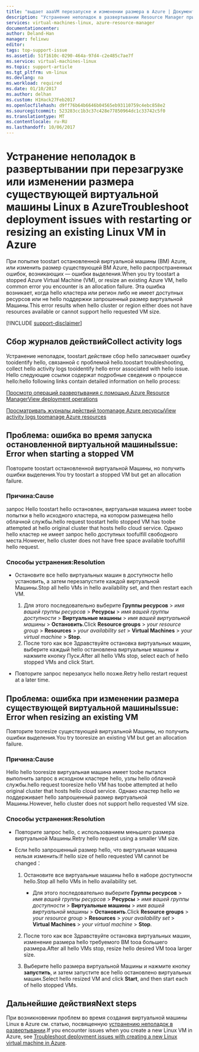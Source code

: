 ```yaml
---
title: "выдает aaaVM перезапуске и изменении размера в Azure | Документы Microsoft"
description: "Устранение неполадок в развертывании Resource Manager при перезагрузке или изменении размера существующей виртуальной машины Linux в Azure"
services: virtual-machines-linux, azure-resource-manager
documentationcenter: 
author: Deland-Han
manager: felixwu
editor: 
tags: top-support-issue
ms.assetid: 51f1610c-0290-464a-97d4-c2e485c7ae7f
ms.service: virtual-machines-linux
ms.topic: support-article
ms.tgt_pltfrm: vm-linux
ms.devlang: na
ms.workload: required
ms.date: 01/10/2017
ms.author: delhan
ms.custom: H1Hack27Feb2017
ms.openlocfilehash: d9ff76b64b6646b04565eb93110759c4ebc858e2
ms.sourcegitcommit: 523283cc1b3c37c428e77850964dc1c33742c5f0
ms.translationtype: MT
ms.contentlocale: ru-RU
ms.lasthandoff: 10/06/2017
---
```

# <a name="troubleshoot-deployment-issues-with-restarting-or-resizing-an-existing-linux-vm-in-azure"></a><span data-ttu-id="32bf9-103">Устранение неполадок в развертывании при перезагрузке или изменении размера существующей виртуальной машины Linux в Azure</span><span class="sxs-lookup"><span data-stu-id="32bf9-103">Troubleshoot deployment issues with restarting or resizing an existing Linux VM in Azure</span></span>
<span data-ttu-id="32bf9-104">При попытке toostart остановленной виртуальной машины (ВМ) Azure, или изменить размер существующей ВМ Azure, hello распространенных ошибок, возникающих — ошибки выделения.</span><span class="sxs-lookup"><span data-stu-id="32bf9-104">When you try toostart a stopped Azure Virtual Machine (VM), or resize an existing Azure VM, hello common error you encounter is an allocation failure.</span></span> <span data-ttu-id="32bf9-105">Эта ошибка возникает, когда hello кластера или регион либо не имеет доступных ресурсов или не hello поддержки запрошенный размер виртуальной Машины.</span><span class="sxs-lookup"><span data-stu-id="32bf9-105">This error results when hello cluster or region either does not have resources available or cannot support hello requested VM size.</span></span>

[!INCLUDE [support-disclaimer](../../../includes/support-disclaimer.md)]

## <a name="collect-activity-logs"></a><span data-ttu-id="32bf9-106">Сбор журналов действий</span><span class="sxs-lookup"><span data-stu-id="32bf9-106">Collect activity logs</span></span>
<span data-ttu-id="32bf9-107">Устранение неполадок, toostart действие сбор hello записывает ошибку tooidentify hello, связанной с проблемой hello.</span><span class="sxs-lookup"><span data-stu-id="32bf9-107">toostart troubleshooting, collect hello activity logs tooidentify hello error associated with hello issue.</span></span> <span data-ttu-id="32bf9-108">Hello следующие ссылки содержат подробные сведения о процессе hello:</span><span class="sxs-lookup"><span data-stu-id="32bf9-108">hello following links contain detailed information on hello process:</span></span>

[<span data-ttu-id="32bf9-109">Просмотр операций развертывания с помощью Azure Resource Manager</span><span class="sxs-lookup"><span data-stu-id="32bf9-109">View deployment operations</span></span>](../../azure-resource-manager/resource-manager-deployment-operations.md)

[<span data-ttu-id="32bf9-110">Просматривать журналы действий toomanage Azure ресурсы</span><span class="sxs-lookup"><span data-stu-id="32bf9-110">View activity logs toomanage Azure resources</span></span>](../../resource-group-audit.md)

## <a name="issue-error-when-starting-a-stopped-vm"></a><span data-ttu-id="32bf9-111">Проблема: ошибка во время запуска остановленной виртуальной машины</span><span class="sxs-lookup"><span data-stu-id="32bf9-111">Issue: Error when starting a stopped VM</span></span>
<span data-ttu-id="32bf9-112">Повторите toostart остановленной виртуальной Машины, но получить ошибки выделения.</span><span class="sxs-lookup"><span data-stu-id="32bf9-112">You try toostart a stopped VM but get an allocation failure.</span></span>

### <a name="cause"></a><span data-ttu-id="32bf9-113">Причина:</span><span class="sxs-lookup"><span data-stu-id="32bf9-113">Cause</span></span>
<span data-ttu-id="32bf9-114">запрос Hello toostart hello остановлен, виртуальная машина имеет toobe попытки в hello исходного кластера, на котором размещена hello облачной службы.</span><span class="sxs-lookup"><span data-stu-id="32bf9-114">hello request toostart hello stopped VM has toobe attempted at hello original cluster that hosts hello cloud service.</span></span> <span data-ttu-id="32bf9-115">Однако hello кластер не имеет запрос hello доступных toofulfill свободного места.</span><span class="sxs-lookup"><span data-stu-id="32bf9-115">However, hello cluster does not have free space available toofulfill hello request.</span></span>

### <a name="resolution"></a><span data-ttu-id="32bf9-116">Способы устранения:</span><span class="sxs-lookup"><span data-stu-id="32bf9-116">Resolution</span></span>
* <span data-ttu-id="32bf9-117">Остановите все hello виртуальных машин в доступности hello установить, а затем перезапустите каждой виртуальной Машины.</span><span class="sxs-lookup"><span data-stu-id="32bf9-117">Stop all hello VMs in hello availability set, and then restart each VM.</span></span>
  
  1. <span data-ttu-id="32bf9-118">Для этого последовательно выберите **Группы ресурсов** > *имя вашей группы ресурсов* > **Ресурсы** > *имя вашей группы доступности* > **Виртуальные машины** > *имя вашей виртуальной машины* > **Остановить**.</span><span class="sxs-lookup"><span data-stu-id="32bf9-118">Click **Resource groups** > *your resource group* > **Resources** > *your availability set* > **Virtual Machines** > *your virtual machine* > **Stop**.</span></span>
  2. <span data-ttu-id="32bf9-119">После того как все Здравствуйте остановка виртуальных машин, выберите каждый hello остановлена виртуальные машины и нажмите кнопку Пуск.</span><span class="sxs-lookup"><span data-stu-id="32bf9-119">After all hello VMs stop, select each of hello stopped VMs and click Start.</span></span>
* <span data-ttu-id="32bf9-120">Повторите запрос перезапуск hello позже.</span><span class="sxs-lookup"><span data-stu-id="32bf9-120">Retry hello restart request at a later time.</span></span>

## <a name="issue-error-when-resizing-an-existing-vm"></a><span data-ttu-id="32bf9-121">Проблема: ошибка при изменении размера существующей виртуальной машины</span><span class="sxs-lookup"><span data-stu-id="32bf9-121">Issue: Error when resizing an existing VM</span></span>
<span data-ttu-id="32bf9-122">Повторите tooresize существующей виртуальной Машины, но получить ошибки выделения.</span><span class="sxs-lookup"><span data-stu-id="32bf9-122">You try tooresize an existing VM but get an allocation failure.</span></span>

### <a name="cause"></a><span data-ttu-id="32bf9-123">Причина:</span><span class="sxs-lookup"><span data-stu-id="32bf9-123">Cause</span></span>
<span data-ttu-id="32bf9-124">Hello hello tooresize виртуальная машина имеет toobe пытался выполнить запрос в исходном кластере hello, узлы hello облачной службы.</span><span class="sxs-lookup"><span data-stu-id="32bf9-124">hello request tooresize hello VM has toobe attempted at hello original cluster that hosts hello cloud service.</span></span> <span data-ttu-id="32bf9-125">Однако кластер hello не поддерживает hello запрошенный размер виртуальной Машины.</span><span class="sxs-lookup"><span data-stu-id="32bf9-125">However, hello cluster does not support hello requested VM size.</span></span>

### <a name="resolution"></a><span data-ttu-id="32bf9-126">Способы устранения:</span><span class="sxs-lookup"><span data-stu-id="32bf9-126">Resolution</span></span>
* <span data-ttu-id="32bf9-127">Повторите запрос hello, с использованием меньшего размера виртуальной Машины.</span><span class="sxs-lookup"><span data-stu-id="32bf9-127">Retry hello request using a smaller VM size.</span></span>
* <span data-ttu-id="32bf9-128">Если hello запрошенный размер hello, что виртуальная машина нельзя изменить:</span><span class="sxs-lookup"><span data-stu-id="32bf9-128">If hello size of hello requested VM cannot be changed：</span></span>
  
  1. <span data-ttu-id="32bf9-129">Остановите все виртуальные машины hello в наборе доступности hello.</span><span class="sxs-lookup"><span data-stu-id="32bf9-129">Stop all hello VMs in hello availability set.</span></span>
     
     * <span data-ttu-id="32bf9-130">Для этого последовательно выберите **Группы ресурсов** > *имя вашей группы ресурсов* > **Ресурсы** > *имя вашей группы доступности* > **Виртуальные машины** > *имя вашей виртуальной машины* > **Остановить**.</span><span class="sxs-lookup"><span data-stu-id="32bf9-130">Click **Resource groups** > *your resource group* > **Resources** > *your availability set* > **Virtual Machines** > *your virtual machine* > **Stop**.</span></span>
  2. <span data-ttu-id="32bf9-131">После того как все Здравствуйте остановка виртуальных машин, изменение размера hello требуемого ВМ tooa большего размера.</span><span class="sxs-lookup"><span data-stu-id="32bf9-131">After all hello VMs stop, resize hello desired VM tooa larger size.</span></span>
  3. <span data-ttu-id="32bf9-132">Выберите hello размера виртуальной Машины и нажмите кнопку **запустить**, и затем запустите все hello остановлено виртуальных машин.</span><span class="sxs-lookup"><span data-stu-id="32bf9-132">Select hello resized VM and click **Start**, and then start each of hello stopped VMs.</span></span>

## <a name="next-steps"></a><span data-ttu-id="32bf9-133">Дальнейшие действия</span><span class="sxs-lookup"><span data-stu-id="32bf9-133">Next steps</span></span>
<span data-ttu-id="32bf9-134">При возникновении проблем во время создания виртуальной машины Linux в Azure см. статью, посвященную [устранению неполадок в развертывании](troubleshoot-deployment-new-vm.md?toc=%2fazure%2fvirtual-machines%2flinux%2ftoc.json).</span><span class="sxs-lookup"><span data-stu-id="32bf9-134">If you encounter issues when you create a new Linux VM in Azure, see [Troubleshoot deployment issues with creating a new Linux virtual machine in Azure](troubleshoot-deployment-new-vm.md?toc=%2fazure%2fvirtual-machines%2flinux%2ftoc.json).</span></span>

